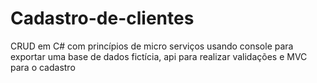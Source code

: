 # Cadastro-de-clientes
CRUD em C# com princípios de micro serviços usando console para exportar uma base de dados fictícia, api para realizar validações e MVC para o cadastro 
